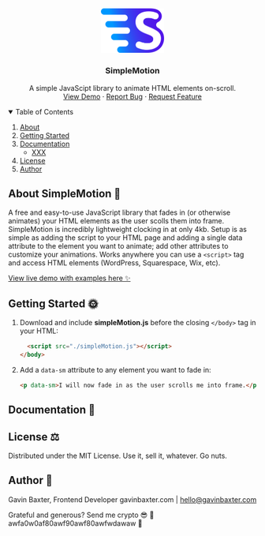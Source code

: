 <br />
<p align="center">
  <a href="https://github.com/othneildrew/Best-README-Template">
    <img src="./liveDemoAssets/images/logo_color.png" alt="Logo" width="128" height="90.25">
  </a>

  <h3 align="center">SimpleMotion</h3>

  <p align="center">
    A simple JavaScipt library to animate HTML elements on-scroll.
    <br />
    <a href="https://github.com/othneildrew/Best-README-Template">View Demo</a>
    ·
    <a href="https://github.com/othneildrew/Best-README-Template/issues">Report Bug</a>
    ·
    <a href="https://github.com/othneildrew/Best-README-Template/issues">Request Feature</a>
  </p>
</p>



<!-- TABLE OF CONTENTS -->
<details open="open">
  <summary>Table of Contents</summary>
  <ol>
    <li><a href="#about-simplemotion">About</a></li>
    <li><a href="#getting-started">Getting Started</a></li>
    <li><a href="#documentation">Documentation</a>
      <ul>
        <li><a href="#whatever">XXX</li>
      </ul>
    </li>
    <li><a href="#license">License</a></li>
    <li><a href="#author">Author</a></li>
  </ol>
</details>


## About SimpleMotion 🎿

<!-- [![Product Name Screen Shot][product-screenshot]](https://example.com) -->

A free and easy-to-use JavaScript library that fades in (or otherwise animates) your HTML elements as the user scolls them into frame. SimpleMotion is incredibly lightweight clocking in at only 4kb. Setup is as simple as adding the script to your HTML page and adding a single data attribute to the element you want to animate; add other attributes to customize your animations. Works anywhere you can use a `<script>` tag and access HTML elements (WordPress, Squarespace, Wix, etc).

<a href="/">View live demo with examples here ✨</a>

## Getting Started 🌞

1. Download and include **simpleMotion.js** before the closing `</body>` tag in your HTML:
    ```html
      <script src="./simpleMotion.js"></script>
    </body>
    ```
2. Add a `data-sm` attribute to any element you want to fade in:
    ```html
    <p data-sm>I will now fade in as the user scrolls me into frame.</p>
    ```

## Documentation 📖

## License ⚖️

Distributed under the MIT License. Use it, sell it, whatever. Go nuts.

## Author 📝

Gavin Baxter, Frontend Developer
gavinbaxter.com | hello@gavinbaxter.com

Grateful and generous? Send me crypto 😎
💸 awfa0w0af80awf90awf80awfwdawaw 💸